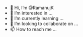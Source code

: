 - 👋 Hi, I’m @RamanujK
- 👀 I’m interested in ...
- 🌱 I’m currently learning ...
- 💞️ I’m looking to collaborate on ...
- 📫 How to reach me ...

<!---
RamanujK/RamanujK is a ✨ special ✨ repository because its `README.md` (this file) appears on your GitHub profile.
You can click the Preview link to take a look at your changes.
--->
